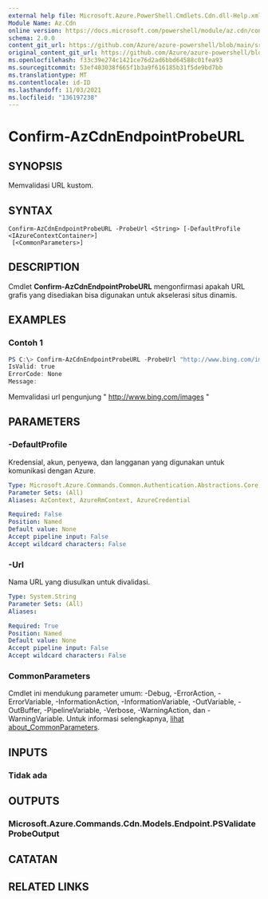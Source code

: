 ```yaml
---
external help file: Microsoft.Azure.PowerShell.Cmdlets.Cdn.dll-Help.xml
Module Name: Az.Cdn
online version: https://docs.microsoft.com/powershell/module/az.cdn/confirm-azcdnendpointprobeurl
schema: 2.0.0
content_git_url: https://github.com/Azure/azure-powershell/blob/main/src/Cdn/Cdn/help/Confirm-AzCdnEndpointProbeURL.md
original_content_git_url: https://github.com/Azure/azure-powershell/blob/main/src/Cdn/Cdn/help/Confirm-AzCdnEndpointProbeURL.md
ms.openlocfilehash: f33c39e274c1421ce76d2ad6bbd64588c01fea93
ms.sourcegitcommit: 53ef403038f665f1b3a9f616185b31f5de9bd7bb
ms.translationtype: MT
ms.contentlocale: id-ID
ms.lasthandoff: 11/03/2021
ms.locfileid: "136197238"
---
```

# Confirm-AzCdnEndpointProbeURL

## SYNOPSIS
Memvalidasi URL kustom.

## SYNTAX

```
Confirm-AzCdnEndpointProbeURL -ProbeUrl <String> [-DefaultProfile <IAzureContextContainer>]
 [<CommonParameters>]
```

## DESCRIPTION
Cmdlet **Confirm-AzCdnEndpointProbeURL** mengonfirmasi apakah URL grafis yang disediakan bisa digunakan untuk akselerasi situs dinamis.

## EXAMPLES

### Contoh 1
```powershell
PS C:\> Confirm-AzCdnEndpointProbeURL -ProbeUrl "http://www.bing.com/images"
IsValid: true
ErrorCode: None
Message:
```

Memvalidasi url pengunjung " http://www.bing.com/images "

## PARAMETERS

### -DefaultProfile
Kredensial, akun, penyewa, dan langganan yang digunakan untuk komunikasi dengan Azure.

```yaml
Type: Microsoft.Azure.Commands.Common.Authentication.Abstractions.Core.IAzureContextContainer
Parameter Sets: (All)
Aliases: AzContext, AzureRmContext, AzureCredential

Required: False
Position: Named
Default value: None
Accept pipeline input: False
Accept wildcard characters: False
```

### -Url
Nama URL yang diusulkan untuk divalidasi.

```yaml
Type: System.String
Parameter Sets: (All)
Aliases:

Required: True
Position: Named
Default value: None
Accept pipeline input: False
Accept wildcard characters: False
```

### CommonParameters
Cmdlet ini mendukung parameter umum: -Debug, -ErrorAction, -ErrorVariable, -InformationAction, -InformationVariable, -OutVariable, -OutBuffer, -PipelineVariable, -Verbose, -WarningAction, dan -WarningVariable. Untuk informasi selengkapnya, [lihat about_CommonParameters](http://go.microsoft.com/fwlink/?LinkID=113216).

## INPUTS

### Tidak ada

## OUTPUTS

### Microsoft.Azure.Commands.Cdn.Models.Endpoint.PSValidateProbeOutput

## CATATAN

## RELATED LINKS
